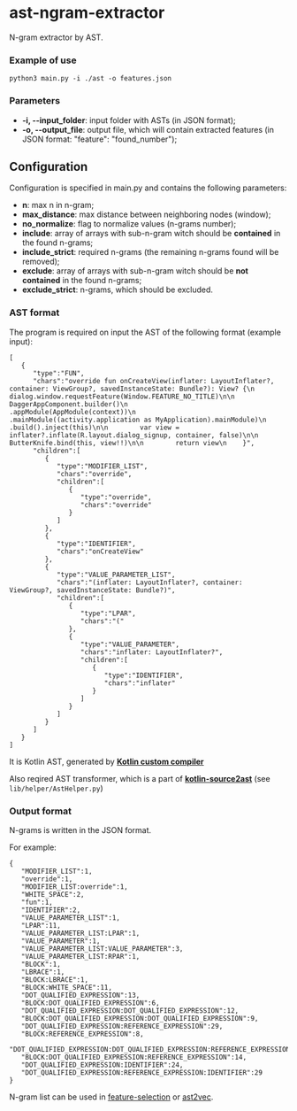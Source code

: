 # ast-ngram-extractor

N-gram extractor by AST.

### Example of use

```
python3 main.py -i ./ast -o features.json
```

### Parameters

* **-i, --input_folder**: input folder with ASTs (in JSON format);
* **-o, --output_file**: output file, which will contain extracted features (in JSON format: "feature": "found_number");

## Configuration

Configuration is specified in main.py and contains the following parameters:

* **n**: max n in n-gram;
* **max_distance**: max distance between neighboring nodes (window);
* **no_normalize**: flag to normalize values (n-grams number);
* **include**: array of arrays with sub-n-gram witch should be **contained** in the found n-grams;
* **include_strict**: required n-grams (the remaining n-grams found will be removed);
* **exclude**: array of arrays with sub-n-gram witch should be **not contained** in the found n-grams;
* **exclude_strict**: n-grams, which should be excluded.

### AST format

The program is required on input the AST of the following format (example input):
```
[
   {
      "type":"FUN",
      "chars":"override fun onCreateView(inflater: LayoutInflater?, container: ViewGroup?, savedInstanceState: Bundle?): View? {\n        dialog.window.requestFeature(Window.FEATURE_NO_TITLE)\n\n        DaggerAppComponent.builder()\n                .appModule(AppModule(context))\n                .mainModule((activity.application as MyApplication).mainModule)\n                .build().inject(this)\n\n        var view = inflater?.inflate(R.layout.dialog_signup, container, false)\n\n        ButterKnife.bind(this, view!!)\n\n        return view\n    }",
      "children":[
         {
            "type":"MODIFIER_LIST",
            "chars":"override",
            "children":[
               {
                  "type":"override",
                  "chars":"override"
               }
            ]
         },
         {
            "type":"IDENTIFIER",
            "chars":"onCreateView"
         },
         {
            "type":"VALUE_PARAMETER_LIST",
            "chars":"(inflater: LayoutInflater?, container: ViewGroup?, savedInstanceState: Bundle?)",
            "children":[
               {
                  "type":"LPAR",
                  "chars":"("
               },
               {
                  "type":"VALUE_PARAMETER",
                  "chars":"inflater: LayoutInflater?",
                  "children":[
                     {
                        "type":"IDENTIFIER",
                        "chars":"inflater"
                     }
                  ]
               }
            ]
         }
      ]
   }
]
```
It is Kotlin AST, generated by [**Kotlin custom compiler**](https://github.com/PetukhovVictor/kotlin-academic/tree/vp/ast_printing_text)

Also reqired AST transformer, which is a part of [**kotlin-source2ast**](https://github.com/PetukhovVictor/kotlin-source2ast) (see `lib/helper/AstHelper.py`)

### Output format

N-grams is written in the JSON format.

For example:

```
{
   "MODIFIER_LIST":1,
   "override":1,
   "MODIFIER_LIST:override":1,
   "WHITE_SPACE":2,
   "fun":1,
   "IDENTIFIER":2,
   "VALUE_PARAMETER_LIST":1,
   "LPAR":11,
   "VALUE_PARAMETER_LIST:LPAR":1,
   "VALUE_PARAMETER":1,
   "VALUE_PARAMETER_LIST:VALUE_PARAMETER":3,
   "VALUE_PARAMETER_LIST:RPAR":1,
   "BLOCK":1,
   "LBRACE":1,
   "BLOCK:LBRACE":1,
   "BLOCK:WHITE_SPACE":11,
   "DOT_QUALIFIED_EXPRESSION":13,
   "BLOCK:DOT_QUALIFIED_EXPRESSION":6,
   "DOT_QUALIFIED_EXPRESSION:DOT_QUALIFIED_EXPRESSION":12,
   "BLOCK:DOT_QUALIFIED_EXPRESSION:DOT_QUALIFIED_EXPRESSION":9,
   "DOT_QUALIFIED_EXPRESSION:REFERENCE_EXPRESSION":29,
   "BLOCK:REFERENCE_EXPRESSION":8,
   "DOT_QUALIFIED_EXPRESSION:DOT_QUALIFIED_EXPRESSION:REFERENCE_EXPRESSION":29,
   "BLOCK:DOT_QUALIFIED_EXPRESSION:REFERENCE_EXPRESSION":14,
   "DOT_QUALIFIED_EXPRESSION:IDENTIFIER":24,
   "DOT_QUALIFIED_EXPRESSION:REFERENCE_EXPRESSION:IDENTIFIER":29
}
```

N-gram list can be used in [feature-selection](https://github.com/PetukhovVictor/feature-selection) or [ast2vec](https://github.com/PetukhovVictor/ast2vec).
